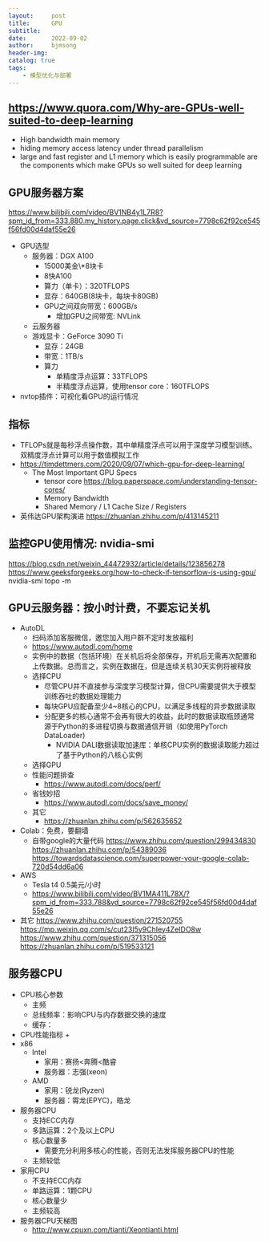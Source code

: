 ```yaml
---
layout:     post
title:      GPU
subtitle:   
date:       2022-09-02
author:     bjmsong
header-img: 
catalog: true
tags:
    - 模型优化与部署
---
```

## https://www.quora.com/Why-are-GPUs-well-suited-to-deep-learning
- High bandwidth main memory
- hiding memory access latency under thread parallelism
- large and fast register and L1 memory which is easily programmable are the components which make GPUs so well suited for deep learning

## GPU服务器方案
https://www.bilibili.com/video/BV1NB4y1L7R8?spm_id_from=333.880.my_history.page.click&vd_source=7798c62f92ce545f56fd00d4daf55e26
- GPU选型
    + 服务器：DGX A100
        * 15000美金\\*8块卡
        * 8快A100
        * 算力（单卡）：320TFLOPS
        * 显存：640GB(8块卡，每块卡80GB)
        * GPU之间双向带宽：600GB/s
            - 增加GPU之间带宽: NVLink 
    + 云服务器
    + 游戏显卡：GeForce 3090 Ti
        * 显存：24GB
        * 带宽：1TB/s
        * 算力
            - 单精度浮点运算：33TFLOPS
            - 半精度浮点运算，使用tensor core：160TFLOPS
- nvtop插件：可视化看GPU的运行情况

## 指标
- TFLOPs就是每秒浮点操作数，其中单精度浮点可以用于深度学习模型训练。双精度浮点计算可以用于数值模拟工作
- https://timdettmers.com/2020/09/07/which-gpu-for-deep-learning/
    - The Most Important GPU Specs
        - tensor core
        https://blog.paperspace.com/understanding-tensor-cores/
        - Memory Bandwidth
        - Shared Memory / L1 Cache Size / Registers
- 英伟达GPU架构演进 
https://zhuanlan.zhihu.com/p/413145211

## 监控GPU使用情况: nvidia-smi
https://blog.csdn.net/weixin_44472932/article/details/123856278
https://www.geeksforgeeks.org/how-to-check-if-tensorflow-is-using-gpu/
nvidia-smi topo -m


## GPU云服务器：按小时计费，不要忘记关机
- AutoDL
    + 扫码添加客服微信，邀您加入用户群不定时发放福利
    - https://www.autodl.com/home
    - 实例中的数据（包括环境）在关机后将全部保存，开机后无需再次配置和上传数据。总而言之，实例在数据在，但是连续关机30天实例将被释放
    - 选择CPU
        + 尽管CPU并不直接参与深度学习模型计算，但CPU需要提供大于模型训练吞吐的数据处理能力
        + 每块GPU应配备至少4~8核心的CPU，以满足多线程的异步数据读取
        + 分配更多的核心通常不会再有很大的收益，此时的数据读取瓶颈通常源于Python的多进程切换与数据通信开销（如使用PyTorch DataLoader)
            * NVIDIA DALI数据读取加速库：单核CPU实例的数据读取能力超过了基于Python的八核心实例
    - 选择GPU
    - 性能问题排查
        + https://www.autodl.com/docs/perf/
    - 省钱妙招
        + https://www.autodl.com/docs/save_money/
    - 其它
        + https://zhuanlan.zhihu.com/p/562635652
- Colab：免费，要翻墙
    + 自带google的大量代码 
        https://www.zhihu.com/question/299434830
        https://zhuanlan.zhihu.com/p/54389036
        https://towardsdatascience.com/superpower-your-google-colab-720d54dd6a06
- AWS
    + Tesla t4 0.5美元/小时
    + https://www.bilibili.com/video/BV1MA411L78X/?spm_id_from=333.788&vd_source=7798c62f92ce545f56fd00d4daf55e26
- 其它
https://www.zhihu.com/question/271520755
https://mp.weixin.qq.com/s/cut23I5y9ChIey4ZeIDO8w
https://www.zhihu.com/question/371315056
https://zhuanlan.zhihu.com/p/519533121

## 服务器CPU
- CPU核心参数
    + 主频
    + 总线频率：影响CPU与内存数据交换的速度
    + 缓存：
- CPU性能指标
    + 
- x86
    + Intel
        * 家用：赛扬<奔腾<酷睿
        * 服务器：志强(xeon)
    + AMD
        * 家用：锐龙(Ryzen)
        * 服务器：霄龙(EPYC)，皓龙
- 服务器CPU
    + 支持ECC内存
    + 多路运算：2个及以上CPU
    + 核心数量多
        * 需要充分利用多核心的性能，否则无法发挥服务器CPU的性能
    + 主频较低
- 家用CPU
    + 不支持ECC内存
    + 单路运算：1颗CPU
    + 核心数量少
    + 主频较高
- 服务器CPU天梯图
    + http://www.cpuxn.com/tianti/Xeontianti.html